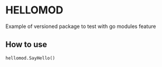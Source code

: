 # HELLOMOD

Example of versioned package to test with go modules feature

## How to use

```golang
hellomod.SayHello()
```